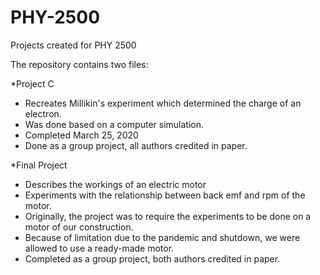 # PHY-2500
Projects created for PHY 2500

The repository contains two files:

*Project C 
  * Recreates Millikin's experiment which determined the charge of an electron.
  * Was done based on a computer simulation.
  * Completed March 25, 2020
  * Done as a group project, all authors credited in paper.
  
*Final Project
  * Describes the workings of an electric motor
  * Experiments with the relationship between back emf and rpm of the motor.
  * Originally, the project was to require the experiments to be done on a motor of our construction.
  * Because of limitation due to the pandemic and shutdown, we were allowed to use a ready-made motor.
  * Completed as a group project, both authors credited in paper.

